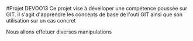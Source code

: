 #Projet DEVOO13
Ce projet vise à dévelloper une compétence poussée sur GIT. il s'agit d'apprendre les concepts de base de l'outi GIT ainsi que son utilisation sur un cas concret

Nous allons effetuer diverses manipulations 